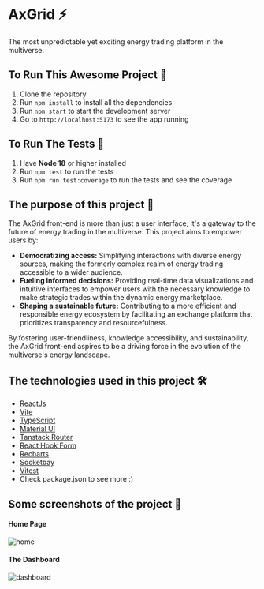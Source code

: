 # AxGrid ⚡

The most unpredictable yet exciting energy trading platform in the multiverse.

## To Run This Awesome Project 🚀

1. Clone the repository
2. Run `npm install` to install all the dependencies
3. Run `npm start` to start the development server
4. Go to `http://localhost:5173` to see the app running

## To Run The Tests 🧪

1. Have **Node 18** or higher installed
2. Run `npm test` to run the tests
3. Run `npm run test:coverage` to run the tests and see the coverage

## The purpose of this project 🎯

The AxGrid front-end is more than just a user interface; it's a gateway to the future of energy trading in the
multiverse. This project aims to empower users by:

-   **Democratizing access:** Simplifying interactions with diverse energy sources, making the formerly complex realm of
    energy trading accessible to a wider audience.
-   **Fueling informed decisions:** Providing real-time data visualizations and intuitive interfaces to empower users with the
    necessary knowledge to make strategic trades within the dynamic energy marketplace.
-   **Shaping a sustainable future:** Contributing to a more efficient and responsible energy ecosystem by facilitating an
    exchange platform that prioritizes transparency and resourcefulness.

By fostering user-friendliness, knowledge accessibility, and sustainability, the AxGrid front-end aspires to be a
driving force in the evolution of the multiverse's energy landscape.

## The technologies used in this project 🛠️

-   [ReactJs](https://reactjs.org/)
-   [Vite](https://vitejs.dev/)
-   [TypeScript](https://www.typescriptlang.org/)
-   [Material UI](https://mui.com/)
-   [Tanstack Router](https://tanstack.com/router/latest)
-   [React Hook Form](https://react-hook-form.com/)
-   [Recharts](https://recharts.org/)
-   [Socketbay](https://socketsbay.com/)
-   [Vitest](https://vitest.dev/)
-   Check package.json to see more :)

## Some screenshots of the project 📸

#### Home Page

![home](https://i.ibb.co/xjxRVQq/image.png)

#### The Dashboard

![dashboard](https://i.ibb.co/0Bh3y3W/image.png)
